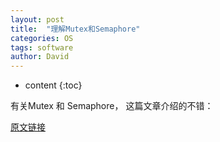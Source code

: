```yaml
---
layout: post
title:  "理解Mutex和Semaphore"
categories: OS
tags: software
author: David
---
```


* content
{:toc}

有关Mutex 和 Semaphore， 这篇文章介绍的不错：

[原文链接](https://blog.csdn.net/flyingdon/article/details/5110582)
